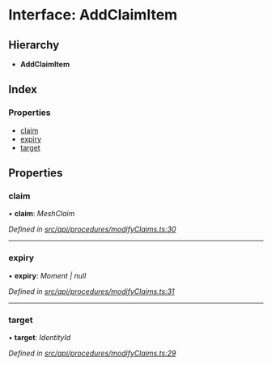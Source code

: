 # Interface: AddClaimItem

## Hierarchy

* **AddClaimItem**

## Index

### Properties

* [claim](api_procedures.addclaimitem.md#claim)
* [expiry](api_procedures.addclaimitem.md#expiry)
* [target](api_procedures.addclaimitem.md#target)

## Properties

###  claim

• **claim**: *MeshClaim*

*Defined in [src/api/procedures/modifyClaims.ts:30](https://github.com/PolymathNetwork/polymesh-sdk/blob/6d34df1/src/api/procedures/modifyClaims.ts#L30)*

___

###  expiry

• **expiry**: *Moment | null*

*Defined in [src/api/procedures/modifyClaims.ts:31](https://github.com/PolymathNetwork/polymesh-sdk/blob/6d34df1/src/api/procedures/modifyClaims.ts#L31)*

___

###  target

• **target**: *IdentityId*

*Defined in [src/api/procedures/modifyClaims.ts:29](https://github.com/PolymathNetwork/polymesh-sdk/blob/6d34df1/src/api/procedures/modifyClaims.ts#L29)*
